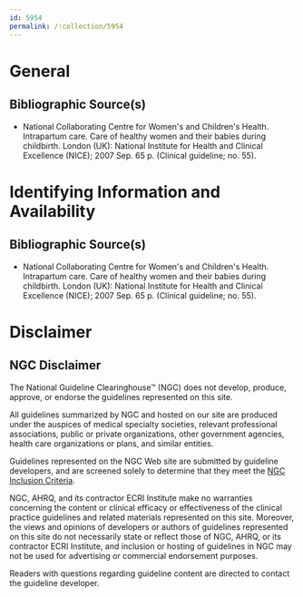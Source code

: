 ```yaml
---
id: 5954
permalink: /:collection/5954
---
```


# General

## Bibliographic Source(s)

- National Collaborating Centre for Women's and Children's Health. Intrapartum care. Care of healthy women and their babies during childbirth. London (UK): National Institute for Health and Clinical Excellence (NICE); 2007 Sep. 65 p. (Clinical guideline; no. 55).

# Identifying Information and Availability

## Bibliographic Source(s)

- National Collaborating Centre for Women's and Children's Health. Intrapartum care. Care of healthy women and their babies during childbirth. London (UK): National Institute for Health and Clinical Excellence (NICE); 2007 Sep. 65 p. (Clinical guideline; no. 55).

# Disclaimer

## NGC Disclaimer

The National Guideline Clearinghouse™ (NGC) does not develop, produce, approve, or endorse the guidelines represented on this site.

All guidelines summarized by NGC and hosted on our site are produced under the auspices of medical specialty societies, relevant professional associations, public or private organizations, other government agencies, health care organizations or plans, and similar entities.

Guidelines represented on the NGC Web site are submitted by guideline developers, and are screened solely to determine that they meet the [NGC Inclusion Criteria](/help-and-about/summaries/inclusion-criteria).

NGC, AHRQ, and its contractor ECRI Institute make no warranties concerning the content or clinical efficacy or effectiveness of the clinical practice guidelines and related materials represented on this site. Moreover, the views and opinions of developers or authors of guidelines represented on this site do not necessarily state or reflect those of NGC, AHRQ, or its contractor ECRI Institute, and inclusion or hosting of guidelines in NGC may not be used for advertising or commercial endorsement purposes.

Readers with questions regarding guideline content are directed to contact the guideline developer.

